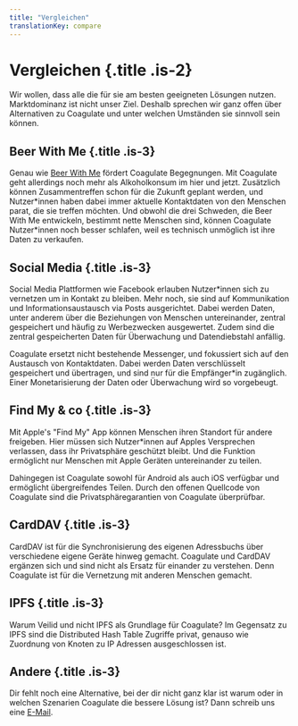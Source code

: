 ```yaml
---
title: "Vergleichen"
translationKey: compare
---
```


# Vergleichen {.title .is-2}

Wir wollen, dass alle die für sie am besten geeigneten Lösungen nutzen.
Marktdominanz ist nicht unser Ziel.
Deshalb sprechen wir ganz offen über Alternativen zu Coagulate und unter welchen Umständen sie sinnvoll sein können.

## Beer With Me {.title .is-3}

Genau wie [Beer With Me](https://beerwithme.se/) fördert Coagulate Begegnungen.
Mit Coagulate geht allerdings noch mehr als Alkoholkonsum im hier und jetzt.
Zusätzlich können Zusammentreffen schon für die Zukunft geplant werden, und Nutzer\*innen haben dabei immer aktuelle Kontaktdaten von den Menschen parat, die sie treffen möchten.
Und obwohl die drei Schweden, die Beer With Me entwickeln, bestimmt nette Menschen sind, können Coagulate Nutzer\*innen noch besser schlafen, weil es technisch unmöglich ist ihre Daten zu verkaufen.

## Social Media {.title .is-3}

Social Media Plattformen wie Facebook erlauben Nutzer\*innen sich zu vernetzen um in Kontakt zu bleiben.
Mehr noch, sie sind auf Kommunikation und Informationsaustausch via Posts ausgerichtet.
Dabei werden Daten, unter anderem über die Beziehungen von Menschen untereinander, zentral gespeichert und häufig zu Werbezwecken ausgewertet.
Zudem sind die zentral gespeicherten Daten für Überwachung und Datendiebstahl anfällig.

Coagulate ersetzt nicht bestehende Messenger, und fokussiert sich auf den Austausch von Kontaktdaten.
Dabei werden Daten verschlüsselt gespeichert und übertragen, und sind nur für die Empfänger\*in zugänglich.
Einer Monetarisierung der Daten oder Überwachung wird so vorgebeugt.

## Find My & co {.title .is-3}

Mit Apple's "Find My" App können Menschen ihren Standort für andere freigeben.
Hier müssen sich Nutzer\*innen auf Apples Versprechen verlassen, dass ihr Privatsphäre geschützt bleibt.
Und die Funktion ermöglicht nur Menschen mit Apple Geräten untereinander zu teilen.

Dahingegen ist Coagulate sowohl für Android als auch iOS verfügbar und ermöglicht übergreifendes Teilen.
Durch den offenen Quellcode von Coagulate sind die Privatsphäregarantien von Coagulate überprüfbar.

## CardDAV {.title .is-3}

CardDAV ist für die Synchronisierung des eigenen Adressbuchs über verschiedene eigene Geräte hinweg gemacht.
Coagulate und CardDAV ergänzen sich und sind nicht als Ersatz für einander zu verstehen.
Denn Coagulate ist für die Vernetzung mit anderen Menschen gemacht.

## IPFS {.title .is-3}

Warum Veilid und nicht IPFS als Grundlage für Coagulate?
Im Gegensatz zu IPFS sind die Distributed Hash Table Zugriffe privat, genauso wie Zuordnung von Knoten zu IP Adressen ausgeschlossen ist.

## Andere {.title .is-3}

Dir fehlt noch eine Alternative, bei der dir nicht ganz klar ist warum oder in welchen Szenarien Coagulate die bessere Lösung ist?
Dann schreib uns eine [E-Mail](mailto:alt@coagulate.social).
